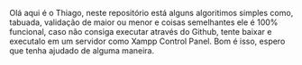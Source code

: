 Olá aqui é o Thiago, neste repositório está alguns algoritimos simples como, tabuada, validação de maior ou menor e coisas semelhantes
ele é 100% funcional, caso não consiga executar através do Github, tente baixar e executalo em um servidor como Xampp Control Panel.
Bom é isso, espero que tenha ajudado de alguma maneira.
